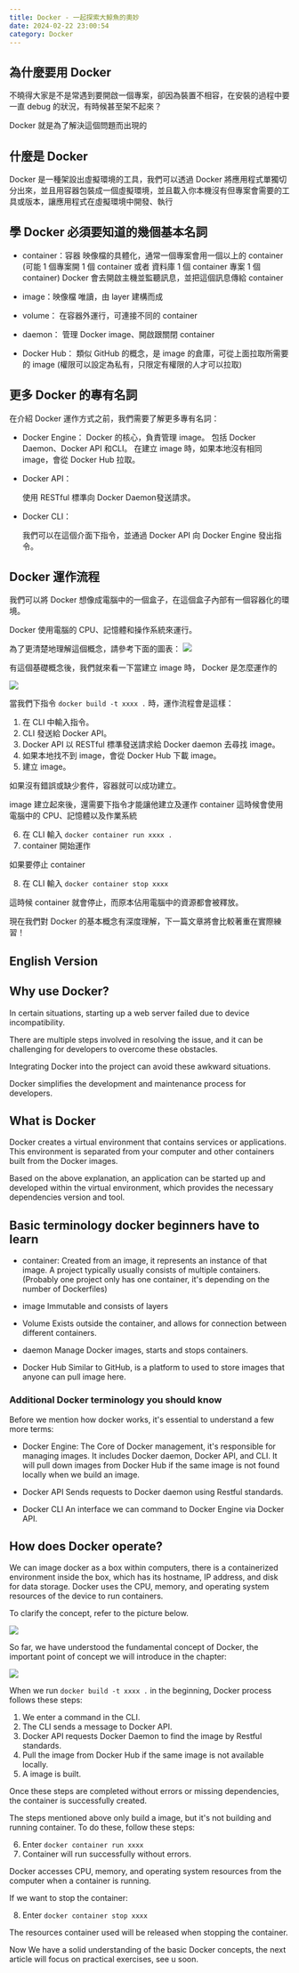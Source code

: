 ```yaml
---
title: Docker - 一起探索大鯨魚的奧妙
date: 2024-02-22 23:00:54
category: Docker
---
```


## 為什麼要用 Docker 

不曉得大家是不是常遇到要開啟一個專案，卻因為裝置不相容，在安裝的過程中要一直 debug 的狀況，有時候甚至架不起來？

Docker 就是為了解決這個問題而出現的


## 什麼是 Docker

Docker 是一種架設出虛擬環境的工具，我們可以透過 Docker 將應用程式單獨切分出來，並且用容器包裝成一個虛擬環境，並且載入你本機沒有但專案會需要的工具或版本，讓應用程式在虛擬環境中開發、執行

## 學 Docker 必須要知道的幾個基本名詞

* container：容器
    映像檔的具體化，通常一個專案會用一個以上的 container 
(可能 1 個專案開 1 個 container 或者 
資料庫 1 個 container 專案 1 個 container)
    Docker 會去開啟主機並監聽訊息，並把這個訊息傳給 container
    
* image：映像檔
    唯讀，由 layer 建構而成

* volume：
    在容器外運行，可連接不同的 container

* daemon：
    管理 Docker image、開啟跟關閉 container
    
* Docker Hub：
    類似 GitHub 的概念，是 image 的倉庫，可從上面拉取所需要的 image (權限可以設定為私有，只限定有權限的人才可以拉取)

## 更多 Docker 的專有名詞

在介紹 Docker 運作方式之前，我們需要了解更多專有名詞：

* Docker Engine：
    Docker 的核心，負責管理 image。
    包括 Docker Daemon、Docker API 和CLI。
    在建立 image 時，如果本地沒有相同 image，會從 Docker Hub 拉取。

* Docker API：

    使用 RESTful 標準向 Docker Daemon發送請求。

* Docker CLI：

    我們可以在這個介面下指令，並通過 Docker API 向 Docker Engine 發出指令。

## Docker 運作流程

我們可以將 Docker 想像成電腦中的一個盒子，在這個盒子內部有一個容器化的環境。

Docker 使用電腦的 CPU、記憶體和操作系統來運行。

為了更清楚地理解這個概念，請參考下面的圖表：
![](https://i.imgur.com/JMyuMf2.jpg)

有這個基礎概念後，我們就來看一下當建立 image 時， Docker 是怎麼運作的

![](https://imgur.com/RxbBMNF.jpg)


當我們下指令 `docker build -t xxxx .` 時，運作流程會是這樣：

1. 在 CLI 中輸入指令。
2. CLI 發送給 Docker API。
3. Docker API 以 RESTful 標準發送請求給 Docker daemon 去尋找 image。
4. 如果本地找不到 image，會從 Docker Hub 下載 image。
5. 建立 image。

如果沒有錯誤或缺少套件，容器就可以成功建立。

image 建立起來後，還需要下指令才能讓他建立及運作 container
這時候會使用電腦中的 CPU、記憶體以及作業系統

6. 在 CLI 輸入 `docker container run xxxx .`
7. container 開始運作

如果要停止 container

8. 在 CLI 輸入 `docker container stop xxxx`

這時候 container 就會停止，而原本佔用電腦中的資源都會被釋放。

現在我們對 Docker 的基本概念有深度理解，下一篇文章將會比較著重在實際練習！

## English Version

## Why use Docker?

In certain situations, starting up a web server failed due to device incompatibility.

There are multiple steps involved in resolving the issue, and it can be challenging for developers to overcome these obstacles.

Integrating Docker into the project can avoid these awkward situations.

Docker simplifies the development and maintenance process for developers.

## What is Docker

Docker creates a virtual environment that contains services or applications. 
This environment is separated from your computer and other containers built from the Docker images.

Based on the above explanation, an application can be started up and developed within the virtual environment, which provides the necessary dependencies version and tool.

## Basic terminology docker beginners have to learn

* container:
    Created from an image, it represents an instance of that image.
    A project typically usually consists of multiple containers.
    (Probably one project only has one container, it's depending on the number of Dockerfiles)

* image
    Immutable and consists of layers
    
* Volume
    Exists outside the container, and allows for connection between different containers.

* daemon
    Manage Docker images, starts and stops containers.
    
* Docker Hub
    Similar to GitHub, is a platform to used to store images that anyone can pull image here.
    

### Additional Docker terminology you should know

Before we mention how docker works, it's essential to understand a few more terms:

* Docker Engine:
    The Core of Docker management, it's responsible for managing images.
    It includes Docker daemon, Docker API, and CLI.
    It will pull down images from Docker Hub if the same image is not found locally when we build an image.
    
* Docker API
    Sends requests to Docker daemon using Restful standards.
    
* Docker CLI
    An interface we can command to Docker Engine via Docker API.
    
    
## How does Docker operate?

We can image docker as a box within computers, there is a containerized environment inside the box, which has its hostname, IP address, and disk for data storage.
Docker uses the CPU, memory, and operating system resources of the device to run containers.

To clarify the concept, refer to the picture below.

![](https://imgur.com/JMyuMf2.jpg)

    
So far, we have understood the fundamental concept of Docker, the important point of concept we will introduce in the chapter:

![](https://imgur.com/RxbBMNF.jpg)

When we run `docker build -t xxxx .` in the beginning, Docker process follows these steps:

1. We enter a command in the CLI.
2. The CLI sends a message to Docker API.
3. Docker API requests Docker Daemon to find the image by Restful standards.
4. Pull the image from Docker Hub if the same image is not available locally.
5. A image is built.

Once these steps are completed without errors or missing dependencies, the container is successfully created.

The steps mentioned above only build a image, but it's not building and running container. To do these, follow these steps:

6. Enter `docker container run xxxx`
7. Container will run successfully without errors.

Docker accesses CPU, memory, and operating system resources from the computer when a container is running.

If we want to stop the container:

8. Enter `docker container stop xxxx`

The resources container used will be released when stopping the container.

Now We have a solid understanding of the basic Docker concepts,  the next article will focus on practical exercises, see u soon.
